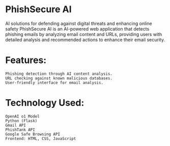 # PhishSecure AI
AI solutions for defending against digital threats and enhancing online safety
PhishSecure AI is an AI-powered web application that detects phishing emails by analyzing email content and URLs,
providing users with detailed analysis and recommended actions to enhance their email security.

# Features:
	Phishing detection through AI content analysis.
	URL checking against known malicious databases.
	User-friendly interface for email analysis.

# Technology Used:
	OpenAI o1 Model
	Python (Flask)
	Gmail API
	PhishTank API
	Google Safe Browsing API
	Frontend: HTML, CSS, JavaScript
